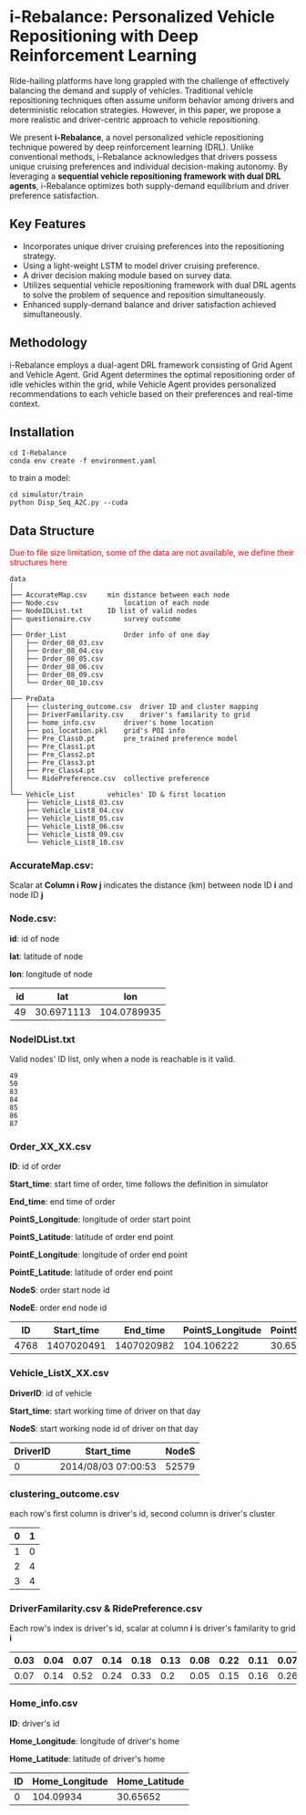 # i-Rebalance: Personalized Vehicle Repositioning with Deep Reinforcement Learning

Ride-hailing platforms have long grappled with the challenge of effectively balancing the demand and supply of vehicles. Traditional vehicle repositioning techniques often assume uniform behavior among drivers and deterministic relocation strategies. However, in this paper, we propose a more realistic and driver-centric approach to vehicle repositioning.

We present **i-Rebalance**, a novel personalized vehicle repositioning technique powered by deep reinforcement learning (DRL). Unlike conventional methods, i-Rebalance acknowledges that drivers possess unique cruising preferences and individual decision-making autonomy. By leveraging a **sequential vehicle repositioning framework with dual DRL agents**, i-Rebalance optimizes both supply-demand equilibrium and driver preference satisfaction.

## Key Features

- Incorporates unique driver cruising preferences into the repositioning strategy.
- Using a light-weight LSTM to model driver cruising preference.
- A driver decision making module based on survey data.
- Utilizes sequential vehicle repositioning framework with dual DRL agents to solve the problem of sequence and reposition simultaneously.
- Enhanced supply-demand balance and driver satisfaction achieved simultaneously.

## Methodology

i-Rebalance employs a dual-agent DRL framework consisting of Grid Agent and Vehicle Agent. Grid Agent determines the optimal repositioning order of idle vehicles within the grid, while Vehicle Agent provides personalized recommendations to each vehicle based on their preferences and real-time context.

## Installation 

```
cd I-Rebalance
conda env create -f environment.yaml  
```

to train a model:

```
cd simulator/train
python Disp_Seq_A2C.py --cuda
```

## Data Structure

<span style="color:red;">Due to file size limitation, some of the data are not available, we define their structures here</span>

```
data							
│
├── AccurateMap.csv		min distance between each node
├── Node.csv		        location of each node
├── NodeIDList.txt		ID list of valid nodes
├── questionaire.csv		survey outcome
│
├── Order_List		        Order info of one day
│   ├── Order_08_03.csv					
│   ├── Order_08_04.csv
│   ├── Order_08_05.csv
│   ├── Order_08_06.csv
│   ├── Order_08_09.csv
│   └── Order_08_10.csv
│
├── PreData											
│   ├── clustering_outcome.csv	driver ID and cluster mapping
│   ├── DriverFamilarity.csv	driver's familarity to grid
│   ├── home_info.csv		driver's home location
│   ├── poi_location.pkl	grid's POI info		
│   ├── Pre_Class0.pt		pre_trained preference model
│   ├── Pre_Class1.pt
│   ├── Pre_Class2.pt
│   ├── Pre_Class3.pt
│   ├── Pre_Class4.pt
│   └── RidePreference.csv	collective preference
│
└── Vehicle_List		vehicles' ID & first location
    ├── Vehicle_List8_03.csv
    ├── Vehicle_List8_04.csv
    ├── Vehicle_List8_05.csv
    ├── Vehicle_List8_06.csv
    ├── Vehicle_List8_09.csv
    └── Vehicle_List8_10.csv
```

### AccurateMap.csv:

Scalar at **Column i Row j** indicates the distance (km) between node ID **i** and node ID **j**

### Node.csv:

**id**: id of node

**lat**: latitude of node

**lon**: longitude of node

| id   | lat        | lon         |
| ---- | ---------- | ----------- |
| 49   | 30.6971113 | 104.0789935 |

### NodeIDList.txt

Valid nodes' ID list, only when a node is reachable is it valid. 

```
49
50
83
84
85
86
87
```

### Order_XX_XX.csv

**ID**: id of order

**Start_time**: start time of order, time follows the definition in simulator

**End_time**: end time of order

**PointS_Longitude**: longitude of order start point

**PointS_Latitude**: latitude of order end point

**PointE_Longitude**: longitude of order end point

**PointE_Latitude**: latitude of order end point

**NodeS**: order start node id

**NodeE**: order end node id

| ID   | Start_time | End_time   | PointS_Longitude | PointS_Latitude | PointE_Longitude | PointE_Latitude | NodeS | NodeE |
| ---- | ---------- | ---------- | ---------------- | --------------- | ---------------- | --------------- | ----- | ----- |
| 4768 | 1407020491 | 1407020982 | 104.106222       | 30.65969        | 104.096488       | 30.68178        | 52579 | 78075 |

### Vehicle_ListX_XX.csv

**DriverID**: id of vehicle

**Start_time**: start working time of driver on that day

**NodeS**: start working node id of driver on that day

| DriverID | Start_time          | NodeS |
| -------- | ------------------- | ----- |
| 0        | 2014/08/03 07:00:53 | 52579 |

### clustering_outcome.csv

each row's first column is driver's id, second column is driver's cluster

| 0    | 1    |
| ---- | ---- |
| 1    | 0    |
| 2    | 4    |
| 3    | 4    |

### DriverFamilarity.csv & RidePreference.csv

Each row's index is driver's id, scalar at column **i** is driver's familarity to grid **i**

| 0.03 | 0.04 | 0.07 | 0.14 | 0.18 | 0.13 | 0.08 | 0.22 | 0.11 | 0.07 | 0.16 | 0.08 | 0.2  | 0.13 | 0.26 | 0.21 | 0.2  | 0.14 | 0.12 | 0.18 | 0.14 | 0.22 | 0.15 | 0.32 | 0.48 | 0.54 | 0.32 | 0.05 | 0.05 | 0.03 | 0.16 | 0.34 | 0.53 | 0.55 | 0.57 | 0.76 | 0.1  | 0.16 | 0.15 | 0.35 | 0.24 | 0.55 | 0.43 | 0.4  | 0.65 | 0.17 | 0.27 | 0.14 | 0.35 | 0.28 | 0.31 | 0.24 | 0.31 | 0.36 | 0.09 | 0.11 | 0.1  | 0.12 | 0.1  | 0.15 | 0.29 | 0.27 | 0.26 | 0.06 | 0.09 | 0.15 | 0.07 | 0.07 | 0.11 | 0.2  | 0.12 | 0.14 |
| ---- | ---- | ---- | ---- | ---- | ---- | ---- | ---- | ---- | ---- | ---- | ---- | ---- | ---- | ---- | ---- | ---- | ---- | ---- | ---- | ---- | ---- | ---- | ---- | ---- | ---- | ---- | ---- | ---- | ---- | ---- | ---- | ---- | ---- | ---- | ---- | ---- | ---- | ---- | ---- | ---- | ---- | ---- | ---- | ---- | ---- | ---- | ---- | ---- | ---- | ---- | ---- | ---- | ---- | ---- | ---- | ---- | ---- | ---- | ---- | ---- | ---- | ---- | ---- | ---- | ---- | ---- | ---- | ---- | ---- | ---- | ---- |
| 0.07 | 0.14 | 0.52 | 0.24 | 0.33 | 0.2  | 0.05 | 0.15 | 0.16 | 0.26 | 0.41 | 0.37 | 0.62 | 0.31 | 0.23 | 0.23 | 0.13 | 0.04 | 0.2  | 0.32 | 0.35 | 0.48 | 0.28 | 0.34 | 0.47 | 0.13 | 0.3  | 0.23 | 0.22 | 0.08 | 0.56 | 0.76 | 0.75 | 0.44 | 0.85 | 0.23 | 0.56 | 0.35 | 0.25 | 0.7  | 0.52 | 0.6  | 0.39 | 0.23 | 0.25 | 0.39 | 0.34 | 0.57 | 0.85 | 0.65 | 0.35 | 0.25 | 0.13 | 0.26 | 0.53 | 1.2  | 1.37 | 0.62 | 0.4  | 0.59 | 0.35 | 0.23 | 0.47 | 1.09 | 1.86 | 0.67 | 0.22 | 0.41 | 0.85 | 0.47 | 0.14 | 0.07 |

### Home_info.csv

**ID**: driver's id

**Home_Longitude**: longitude of driver's home

**Home_Latitude**: latitude of driver's home

| ID   | Home_Longitude | Home_Latitude |
| ---- | -------------- | ------------- |
| 0    | 104.09934      | 30.65652      |

